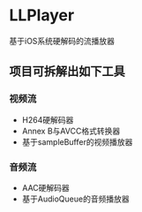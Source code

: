 # LLPlayer
基于iOS系统硬解码的流播放器

## 项目可拆解出如下工具
### 视频流
  * H264硬解码器
  * Annex B与AVCC格式转换器
  * 基于sampleBuffer的视频播放器
### 音频流
* AAC硬解码器
* 基于AudioQueue的音频播放器
